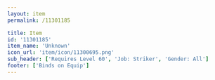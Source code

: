 ```yaml
---
layout: item
permalink: /11301185

title: Item
id: '11301185'
item_name: 'Unknown'
icon_url: 'item/icon/11300695.png'
sub_header: ['Requires Level 60', 'Job: Striker', 'Gender: All']
footer: ['Binds on Equip']
---
```

